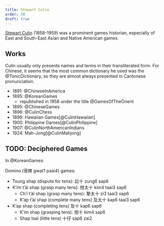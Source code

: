 ```yaml
---
title: Stewart Culin
order: 50
draft: true
---
```


<p class="lead">
<a href="https://en.wikipedia.org/wiki/Stewart_Culin">Stewart Culin</a> (1858–1959) was a prominent games historian, especially of East and South-East Asian and Native American games.
</p>

<!-- excerpt -->

## Works

Culin usually only presents names and terms in their transliterated form. For Chinese, it seems that the most common dictionary he used was the @TonicDictionary, so they are almost always presented in Cantonese pronunciation.

- 1891: @ChineseInAmerica
- 1895: @KoreanGames
    - republished in 1958 under the title @GamesOfTheOrient
- 1895: @ChineseGames
- 1896: @CulinChess
- 1899: Hawaiian Games[@CulinHawaiian]
- 1900: Philippine Games[@CulinPhilippine]
- 1907: @CulinNorthAmericanIndians
- 1924: Mah-Jong[@CulinMahjong]

## TODO: Deciphered Games

In @KoreanGames:

Domino (<span lang="yue">骨牌</span> <span lang="yue-Latn-jyutping">gwat1 paai4</span>) games: 

- Tsung shap (dispute for tens): <span lang="yue">訟十</span> <span lang="yue-Latn-jyutping">zung6 sap6</span>
- K’ím t’ái shap (grasp many tens): <span lang="yue">拑太十</span> <span lang="yue-Latn-jyutping">kim4 taai3 sap6</span>
    - Ch’í t’ái shap (grasp many tens): <span lang="yue">摯太十</span> <span lang="yue-Latn-jyutping">zi3 taai3 sap6</span>
    - K’ap t’ái shap (complete many tens) <span lang="yue">及太十</span> <span lang="yue-Latn-jyutping">kap6 taai3 sap6</span>
- K’ap shap (completing tens) <span lang="yue">及十</span> <span lang="yue-Latn-jyutping">kap6 sap6</span>
    - K’ím shap (grasping tens): <span lang="yue">拑十</span> <span lang="yue-Latn-jyutping">kim4 sap6</span>
    - Shap tsai (little tens) <span lang="yue">十仔</span> <span lang="yue-Latn-jyutping">sap6 zai2</span>
